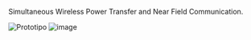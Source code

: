 Simultaneous Wireless Power Transfer and Near Field Communication.

![Prototipo](https://github.com/user-attachments/assets/abc74fc5-2a2a-4aab-b4e1-cb98b78a40ae)
![image](https://github.com/user-attachments/assets/c5fc6e6e-c0dc-475f-be8f-86e242416f18)

